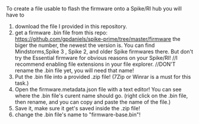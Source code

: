 To create a file usable to flash the firmware onto a Spike/RI hub you will have to 
1. download the file I provided in this repository.
2. get a firmware .bin file from this repo:
   https://github.com/gpdaniels/spike-prime/tree/master/firmware
   the biger the number, the newest the version is. You can find Mindstorms,Spike 3 , Spike 2, and older Spike firmwares there. But don't try the Essential firmware for obvious reasons on your Spike/RI!
//I recommend enabling file extensions in your file explorer.
//DON'T rename the .bin file yet, you will need that name!
4. Put the .bin file into a provided .zip file! (7Zip or Winrar is a must for this task.)
5. Open the firmware.metadata.json file with a text editor! You can see where the .bin file's curent name should go. (right click on the .bin file, then rename, and you can copy and paste the name of the file.)
6. Save it, make sure it get's saved inside the .zip file!
7. change the .bin file's name to "firmware-base.bin"!
